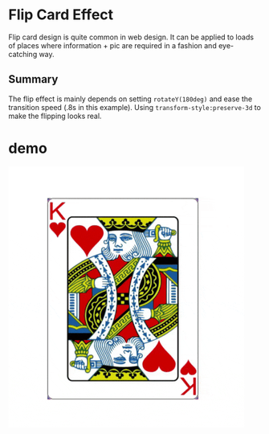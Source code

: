 # Flip Card Effect

Flip card design is quite common in web design. It can be applied to loads of places where information + pic are required in a fashion and eye-catching way.


## Summary

The flip effect is mainly depends on setting `rotateY(180deg)` and ease the transition speed (.8s in this example). Using `transform-style:preserve-3d` to make the flipping looks real.

# demo

![demo of this](/img/flip_card.gif)
